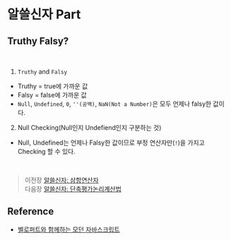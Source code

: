 # 알쓸신자 Part

## Truthy Falsy?
<br/>

1.  `Truthy` and `Falsy`
- Truthy = true에 가까운 값
- Falsy = false에 가까운 값
- `Null`, `Undefined`, `0`, `''(공백)`, `NaN(Not a Number)`은 모두 언제나 falsy한 값이다.

2.  Null Checking(Null인지 Undefiend인지 구분하는 것)
- Null, Undefined는 언제나 Falsy한 값이므로 부정 연산자만(`!`)을 가지고 Checking 할 수 있다.
</br>

>   이전장 [알쓸신자: 삼항연산자](https://github.com/ss-won/Javascript/blob/master/ASSJ/assj3.md)<br/>
>   다음장 [알쓸신자: 단축평가논리계산법](https://github.com/ss-won/Javascript/blob/master/ASSJ/assj5.md)

## Reference
- [벨로퍼트와 함께하는 모던 자바스크립트](https://learnjs.vlpt.us/)
